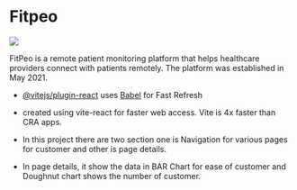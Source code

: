 # Fitpeo
<img src='https://github.com/princechauhan23/Fitpeo/blob/master/public/favicon.ico'/>

FitPeo is a remote patient monitoring platform that helps healthcare providers connect with patients remotely. The platform was established in May 2021.


- [@vitejs/plugin-react](https://github.com/vitejs/vite-plugin-react/blob/main/packages/plugin-react/README.md) uses [Babel](https://babeljs.io/) for Fast Refresh
- created using vite-react for faster web access. Vite is 4x faster than CRA apps.

- In this project there are two section one is Navigation for various pages for customer and other is page details.
- In page details, it show the data in BAR Chart for ease of customer and Doughnut chart shows the number of customer.
